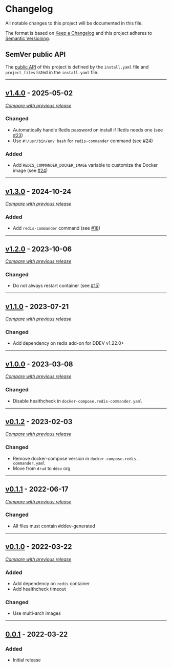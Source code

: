 # Changelog
All notable changes to this project will be documented in this file.

The format is based on [Keep a Changelog](https://keepachangelog.com/en/)
and this project adheres to [Semantic Versioning](https://semver.org/spec/v2.0.0.html).


## SemVer public API

The [public API](https://semver.org/spec/v2.0.0.html#spec-item-1) of this project is defined by the `install.yaml` file and `project_files` listed in the `install.yaml` file.

---


## [v1.4.0](https://github.com/ddev/ddev-redis-commander/releases/tag/v1.3.0) - 2025-05-02
[_Compare with previous release_](https://github.com/ddev/ddev-redis-commander/compare/v1.3.0...v1.4.0)


### Changed

- Automatically handle Redis password on install if Redis needs one (see [#23](https://github.com/ddev/ddev-redis-commander/pull/23))
- Use `#!/usr/bin/env bash` for `redis-commander` command (see [#24](https://github.com/ddev/ddev-redis-commander/pull/24))

### Added

- Add `REDIS_COMMANDER_DOCKER_IMAGE` variable to customize the Docker image (see [#24](https://github.com/ddev/ddev-redis-commander/pull/24))


---

## [v1.3.0](https://github.com/ddev/ddev-redis-commander/releases/tag/v1.3.0) - 2024-10-24
[_Compare with previous release_](https://github.com/ddev/ddev-redis-commander/compare/v1.2.0...v1.3.0)


### Added

- Add `redis-commander` command (see [#18](https://github.com/ddev/ddev-redis-commander/pull/18))


---

## [v1.2.0](https://github.com/ddev/ddev-redis-commander/releases/tag/v1.2.0) - 2023-10-06
[_Compare with previous release_](https://github.com/ddev/ddev-redis-commander/compare/v1.1.0...v1.2.0)


### Changed

- Do not always restart container (see [#15](https://github.com/ddev/ddev-redis-commander/pull/15))


---


## [v1.1.0](https://github.com/ddev/ddev-redis-commander/releases/tag/v1.1.0) - 2023-07-21
[_Compare with previous release_](https://github.com/ddev/ddev-redis-commander/compare/v1.0.0...v1.1.0)


### Changed

- Add dependency on redis add-on for DDEV v1.22.0+


---


## [v1.0.0](https://github.com/ddev/ddev-redis-commander/releases/tag/v1.0.0) - 2023-03-08
[_Compare with previous release_](https://github.com/ddev/ddev-redis-commander/compare/v0.1.2...v1.0.0)


### Changed

- Disable healthcheck in `docker-compose.redis-commander.yaml`


---

## [v0.1.2](https://github.com/ddev/ddev-redis-commander/releases/tag/v0.1.2) - 2023-02-03
[_Compare with previous release_](https://github.com/ddev/ddev-redis-commander/compare/v0.1.1...v0.1.2)


### Changed

- Remove docker-compose version in `docker-compose.redis-commander.yaml`
- Move from `drud` to `ddev` org

---


## [v0.1.1](https://github.com/ddev/ddev-redis-commander/releases/tag/v0.1.1) - 2022-06-17
[_Compare with previous release_](https://github.com/ddev/ddev-redis-commander/compare/v0.1.0...v0.1.1)


### Changed

- All files must contain #ddev-generated

---

## [v0.1.0](https://github.com/ddev/ddev-redis-commander/releases/tag/v0.1.0) - 2022-03-22
[_Compare with previous release_](https://github.com/ddev/ddev-redis-commander/compare/0.0.1...v0.1.0)

### Added

- Add dependency on `redis` container
- Add healthcheck timeout

### Changed

- Use multi-arch images

---

## [0.0.1](https://github.com/ddev/ddev-redis-commander/releases/tag/0.0.1) - 2022-03-22

### Added
- Initial release
